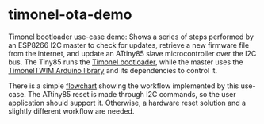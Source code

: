 # timonel-ota-demo #
Timonel bootloader use-case demo: Shows a series of steps performed by an ESP8266 I2C master to check for updates, retrieve a new firmware file from the internet, and update an ATtiny85 slave microcontroller over the I2C bus. The Tiny85 runs the [Timonel bootloader](https://github.com/casanovg/timonel), while the master uses the [TimonelTWIM Arduino library](https://github.com/casanovg/Nb_TimonelTwiM) and its dependencies to control it.

There is a simple [flowchart](https://github.com/casanovg/timonel-ota-demo/tree/master/diagrams) showing the workflow implemented by this use-case. The ATtiny85 reset is made through I2C commands, so the user application should support it. Otherwise, a hardware reset solution and a slightly different workflow are needed.
